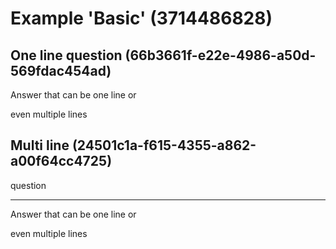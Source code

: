 # Example 'Basic' (3714486828)

## One line question (66b3661f-e22e-4986-a50d-569fdac454ad)

Answer that can be one line or

even multiple lines

## Multi line (24501c1a-f615-4355-a862-a00f64cc4725)

question

---

Answer that can be one line or

even multiple lines
